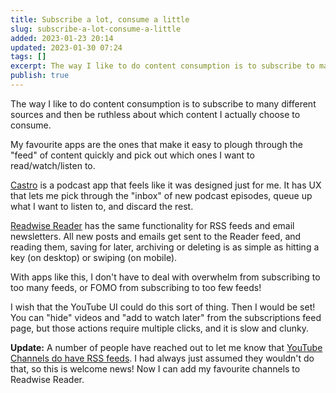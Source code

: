 ```yaml
---
title: Subscribe a lot, consume a little
slug: subscribe-a-lot-consume-a-little
added: 2023-01-23 20:14
updated: 2023-01-30 07:24
tags: []
excerpt: The way I like to do content consumption is to subscribe to many different sources and then be ruthless about which content I actually choose to consume. 
publish: true
---
```


The way I like to do content consumption is to subscribe to many different sources and then be ruthless about which content I actually choose to consume. 

My favourite apps are the ones that make it easy to plough through the "feed" of content quickly and pick out which ones I want to read/watch/listen to.

[Castro](https://castro.fm/) is a podcast app that feels like it was designed just for me. It has UX that lets me pick through the "inbox" of new podcast episodes, queue up what I want to listen to, and discard the rest. 

[Readwise Reader](https://readwise.io/read) has the same functionality for RSS feeds and email newsletters. All new posts and emails get sent to the Reader feed, and reading them, saving for later, archiving or deleting is as simple as hitting a key (on desktop) or swiping (on mobile).

With apps like this, I don't have to deal with overwhelm from subscribing to too many feeds, or FOMO from subscribing to too few feeds!

I wish that the YouTube UI could do this sort of thing. Then I would be set! You can "hide" videos and "add to watch later" from the subscriptions feed page, but those actions require multiple clicks, and it is slow and clunky.

**Update:** A number of people have reached out to let me know that [YouTube Channels do have RSS feeds](https://danielmiessler.com/blog/rss-feed-youtube-channel/). I had always just assumed they wouldn't do that, so this is welcome news! Now I can add my favourite channels to Readwise Reader. 